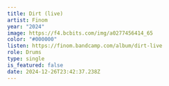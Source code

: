 ```yaml
---
title: Dirt (live)
artist: Finom
year: "2024"
image: https://f4.bcbits.com/img/a0277456414_65
color: "#000000"
listen: https://finom.bandcamp.com/album/dirt-live
role: Drums
type: single
is_featured: false
date: 2024-12-26T23:42:37.238Z
---
```

